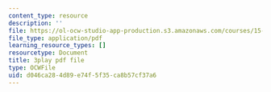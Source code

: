 ```yaml
---
content_type: resource
description: ''
file: https://ol-ocw-studio-app-production.s3.amazonaws.com/courses/15-s21-nuts-and-bolts-of-business-plans-january-iap-2014/d046ca284d89e74f5f35ca8b57cf37a6_b9Yyj3htBLE.pdf
file_type: application/pdf
learning_resource_types: []
resourcetype: Document
title: 3play pdf file
type: OCWFile
uid: d046ca28-4d89-e74f-5f35-ca8b57cf37a6
---
```

